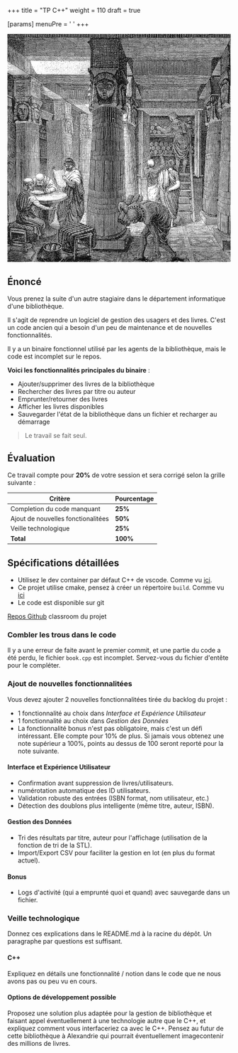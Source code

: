 +++
title = "TP C++"
weight = 110
draft = true

[params]
  menuPre = '<i class="fa-solid fa-flask"></i> '
+++

![alt text](alexandrie.png?width=20vw)
## Énoncé

Vous prenez la suite d'un autre stagiaire dans le département informatique d'une bibliothèque.

Il s'agit de reprendre un logiciel de gestion des usagers et des livres. C'est un code ancien qui a besoin d'un peu de maintenance et de nouvelles fonctionnalités.

Il y a un binaire fonctionnel utilisé par les agents de la bibliothèque, mais le code est incomplet sur le repos.

**Voici les fonctionnalités principales du binaire** :
- Ajouter/supprimer des livres de la bibliothèque
- Rechercher des livres par titre ou auteur
- Emprunter/retourner des livres
- Afficher les livres disponibles
- Sauvegarder l'état de la bibliothèque dans un fichier et recharger au démarrage

> Le travail se fait seul.

## Évaluation

Ce travail compte pour **20%** de votre session et sera corrigé selon la grille suivante :

|Critère|Pourcentage|
|---|---|
| Completion du code manquant | **25%** |
| Ajout de nouvelles fonctionalitées | **50%** |
| Veille technologique | **25%** |
|**Total**| **100%** |


## Spécifications détaillées

- Utilisez le dev container par défaut C++ de vscode. Comme vu [ici](../introduction/#un-premier-programme).
- Ce projet utilise cmake, pensez à créer un répertoire `build`. Comme vu [ici](../fonctions/#cmake)
- Le code est disponible sur git

[<i class="fa-brands fa-github"></i> Repos Github](https://classroom.github.com/a/c3m8ThN0) classroom du projet

### Combler les trous dans le code

Il y a une erreur de faite avant le premier commit, et une partie du code a été perdu, le fichier `book.cpp` est incomplet. Servez-vous du fichier d'entête pour le compléter.

### Ajout de nouvelles fonctionnalitées

Vous devez ajouter 2 nouvelles fonctionnalitées tirée du backlog du projet : 
- 1 fonctionnalité au choix dans *Interface et Expérience Utilisateur*
- 1 fonctionnalité au choix dans *Gestion des Données*
- La fonctionnalité bonus n'est pas obligatoire, mais c'est un défi intéressant. Elle compte pour 10% de plus. Si jamais vous obtenez une note supérieur a 100%, points au dessus de 100 seront reporté pour la note suivante.

#### Interface et Expérience Utilisateur

- Confirmation avant suppression de livres/utilisateurs.
- numérotation automatique des ID utilisateurs.
- Validation robuste des entrées (ISBN format, nom utilisateur, etc.)
- Détection des doublons plus intelligente (même titre, auteur, ISBN).

#### Gestion des Données

- Tri des résultats par titre, auteur pour l'affichage (utilisation de la fonction de tri de la STL).
- Import/Export CSV pour faciliter la gestion en lot (en plus du format actuel).

#### Bonus
- Logs d'activité (qui a emprunté quoi et quand) avec sauvegarde dans un fichier.

### Veille technologique
Donnez ces explications dans le README.md à la racine du dépôt. Un paragraphe par questions est suffisant.

#### C++
Expliquez en détails une fonctionnalité / notion dans le code que ne nous avons pas ou peu vu en cours.

#### Options de développement possible
Proposez une solution plus adaptée pour la gestion de bibliothèque et faisant appel éventuellement à une technologie autre que le C++, et expliquez comment vous interfaceriez ca avec le C++. Pensez au futur de cette bibliothèque à Alexandrie qui pourrait éventuellement imagecontenir des millions de livres.